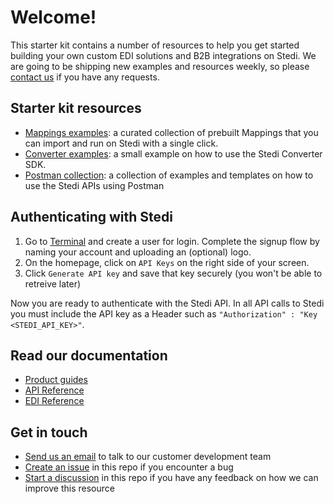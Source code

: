 # Welcome!

This starter kit contains a number of resources to help you get started building your own custom EDI solutions and B2B integrations on Stedi. We are going to be shipping new examples and resources weekly, so please [contact us](mailto:team@stedi.con) if you have any requests.

## Starter kit resources
- [Mappings examples](https://github.com/Stedi/starter-kit/tree/main/mappings-examples): a curated collection of prebuilt Mappings that you can import and run on Stedi with a single click.
- [Converter examples](https://github.com/Stedi/starter-kit/tree/main/converter-examples): a small example on how to use the Stedi Converter SDK.
- [Postman collection](https://github.com/Stedi/starter-kit/tree/main/postman-collections-for-import): a collection of examples and templates on how to use the Stedi APIs using Postman

## Authenticating with Stedi

1. Go to [Terminal](https://terminal.stedi.com/) and create a user for login. Complete the signup flow by naming your account and uploading an (optional) logo.
2. On the homepage, click on `API Keys` on the right side of your screen.
6. Click `Generate API key` and save that key securely (you won't be able to retreive later)

Now you are ready to authenticate with the Stedi API. In all API calls to Stedi you must include the API key as a Header such as `"Authorization" : "Key <STEDI_API_KEY>"`.

## Read our documentation
- [Product guides](https://www.stedi.com/docs)
- [API Reference](https://www.stedi.com/docs/api/edi-core)
- [EDI Reference](https://edi.stedi.com/)

## Get in touch
- [Send us an email](mailto:team@stedi.com) to talk to our customer development team
- [Create an issue](https://github.com/Stedi/starter-kit/issues) in this repo if you encounter a bug
- [Start a discussion](https://github.com/Stedi/starter-kit/discussions) in this repo if you have any feedback on how we can improve this resource
